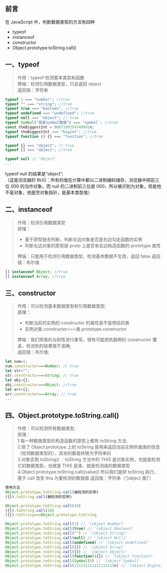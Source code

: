 ## 前言

在 JavaScript 中，判断数据类型的方法有四种

- typeof
- instanceof
- constructor
- Object.prototype.toString.call()

## 一、typeof

> 作用：typeof 检测基本类型和函数  
> 弊端：检测引用数据类型，只会返回 object  
> 返回值：字符串

```javascript
typeof 1 === "number"; //true
typeof "" === "string"; //true
typeof true === "boolean"; //true
typeof undefined === "undefined"; //true
typeof null === "object"; // true
typeof Symbol("我是symbol数据") === "symbol"; //true
const theBiggestInt = 9007199254740991n;
typeof theBiggestInt === "bigint"; //true
typeof function () {} === "function"; //true

typeof {} === "object"; // true
typeof [] === "object"; //true

typeof null // "Object"
...
```

typeof null 的结果是“object”;  
（这是浏览器的 BUG：所有的值在计算中都以二进制编码储存，浏览器中把前三位 000 的当作对象，而 null 的二进制前三位是 000，所以被识别为对象，但是他不是对象，他是空对象指针，是基本类型值）

## 二、instanceof

> 作用：检测引用数据类型  
> 原理：
>
> - 基于原型链去判断，判断左边对象是否是右边勾走函数的实例
> - 判断左边对象的原型链 proto 上是否有右边构造函数的 prototype 属性
>
> 弊端：只能用于检测引用数据类型，检测基本数据不生效，返回 false
> 返回值：布尔值

```javascript
[] instanceof Object; //true
[] instanceof Array; //true
```

## 三、constructor

> 作用：可以检测基本数据类型和引用数据类型;  
> 原理：
>
> - 判断当前的实例的 constructor 的属性是不是预估的类
> - 实例对象.constructor===类.prototype.constructor
>
> 弊端：我们把类的与耐性进行重写，很有可能把执勤啊的 constructor 覆盖，检测到的结果就不准确;  
> 返回值：布尔值;

```javaScript
let num=1;
num.constructor===Number; // true
let str="";
str.constructor===String; // true
let obj={};
obj.constructor===Object; //true
let arr=[];
arr.constructor===Array; // true
...
```

## 四、Object.prototype.toString.call()

> 作用：可以检测所有数据类型;  
> 原理：  
> 1.每一种数据类型的构造函数的原型上都有 toString 方法;  
> 2.除了 Object.prototype 上的 toString 是用来返回当前实例所属类的信息（检测数据类型的），其余的都是转换为字符串的  
> 3.对象实例.toString() ：toString 方法中的 THIS 是对象实例，也就是检测它的数据类型，也就是 THIS 是谁，就是检测谁的数据类型  
> 4.Object.prototype.toString.call([value]) 所以我们是把 toString 执行，基于 call 改变 this 为要检测的数据值
> 返回值：字符串（'[object 类]'）

```javaScript
使用方法
Object.prototype.toString.call(被检测的实例)
({}).toString.call(被检测的实例)

Object.prototype.toString.call(10)
({}).toString.call(10)
({}).toString===Object.prototype.toString

Object.prototype.toString.call(1) // '[object Number]'
Object.prototype.toString.call(true) // '[object Boolean]'
Object.prototype.toString.call("") // '[object String]'
Object.prototype.toString.call(null) // '[object Null]'
Object.prototype.toString.call(undefined) // '[object Undefined]'
Object.prototype.toString.call([]) // '[object Array]'
Object.prototype.toString.call({}) // '[object Object]'
Object.prototype.toString.call(function(){}) // '[object Function]'
Object.prototype.toString.call(Symbol()) // '[object Symbol]'
Object.prototype.toString.call(111111111111111111n) // '[object BigInt]'
```
